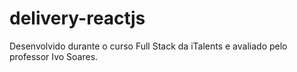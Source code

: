 # delivery-reactjs
Desenvolvido durante o curso Full Stack da iTalents e avaliado pelo professor Ivo Soares.

